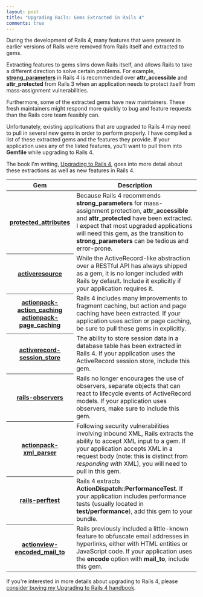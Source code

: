 ```yaml
---
layout: post
title: "Upgrading Rails: Gems Extracted in Rails 4"
comments: true
---
```


During the development of Rails 4, many features that were present in earlier
versions of Rails were removed from Rails itself and extracted to gems.

Extracting features to gems slims down Rails itself, and allows Rails to take a
different direction to solve certain problems. For example,
[**strong_parameters**](https://github.com/rails/strong_parameters) in Rails 4
is recommended over **attr_accessible** and **attr_protected** from Rails 3
when an application needs to protect itself from mass-assignment
vulnerabilities.

Furthermore, some of the extracted gems have new maintainers. These fresh
maintainers might respond more quickly to bug and feature requests than the
Rails core team feasibly can.

Unfortunately, existing applications that are upgraded to Rails 4 may need to
pull in several new gems in order to perform properly. I have compiled a list
of these extracted gems and the features they provide. If your application uses
any of the listed features, you'll want to pull them into **Gemfile** while
upgrading to Rails 4.

The book I'm writing, [Upgrading to Rails
4](http://www.upgradingtorails4.com/), goes into more detail about these
extractions as well as new features in Rails 4.

<table class="table table-bordered table-condensed">
  <thead>
    <tr>
      <th>Gem</th>
      <th>Description</th>
    </tr>
  </thead>
  <tbody>
    <tr>
      <th>
        <a href="https://github.com/rails/protected_attributes">protected_attributes</a>
      </th>
      <td>
        Because Rails 4 recommends <strong>strong_parameters</strong> for
        mass-assignment protection, <strong>attr_accessible</strong> and
        <strong>attr_protected</strong> have been extracted. I expect that most
        upgraded applications will need this gem, as the transition to
        <strong>strong_parameters</strong> can be tedious and error-prone.
      </td>
    </tr>
    <tr>
      <th>
        <a href="https://github.com/rails/activeresource">activeresource</a>
      </th>
      <td>
        While the ActiveRecord-like abstraction over a RESTful API has always
        shipped as a gem, it is no longer included with Rails by default.
        Include it explicitly if your application requires it.
      </td>
    </tr>
    <tr>
      <th>
        <a href="https://github.com/rails/actionpack-action_caching">actionpack-action_caching</a><br/>
        <a href="https://github.com/rails/actionpack-page_caching">actionpack-page_caching</a>
      </th>
      <td>
        Rails 4 includes many improvements to fragment caching, but action
        and page caching have been extracted. If your application uses action
        or page caching, be sure to pull these gems in explicitly.
      </td>
    </tr>
    <tr>
      <th>
        <a href="https://github.com/rails/activerecord-session_store">activerecord-session_store</a>
      </th>
      <td>
        The ability to store session data in a database table has been
        extracted in Rails 4. If your application uses the ActiveRecord
        session store, include this gem.
      </td>
    </tr>
    <tr>
      <th>
        <a href="https://github.com/rails/rails-observers">rails-observers</a>
      </th>
      <td>
        Rails no longer encourages the use of observers, separate objects
        that can react to lifecycle events of ActiveRecord models. If your
        application uses observers, make sure to include this gem.
      </td>
    </tr>
    <tr>
      <th>
        <a href="https://github.com/rails/actionpack-xml_parser">actionpack-xml_parser</a>
      </th>
      <td>
        Following security vulnerabilities involving inbound XML, Rails
        extracts the ability to accept XML input to a gem. If your application
        accepts XML in a request body (note: this is distinct from
        <em>responding with</em> XML), you will need to pull in this gem.
      </td>
    </tr>
    <tr>
      <th>
        <a href="https://github.com/rails/rails-perftest">rails-perftest</a>
      </th>
      <td>
        Rails 4 extracts <strong>ActionDispatch::PerformanceTest</strong>. If
        your application includes performance tests (usually located in
        <strong>test/performance</strong>), add this gem to your bundle.
      </td>
    </tr>
    <tr>
      <th>
        <a href="https://github.com/reed/actionview-encoded_mail_to">actionview-encoded_mail_to</a>
      </th>
      <td>
        Rails previously included a little-known feature to obfuscate email
        addresses in hyperlinks, either with HTML entities or JavaScript
        code. If your application uses the <strong>encode</strong> option with
        <strong>mail_to</strong>, include this gem.
      </td>
    </tr>
  </tbody>
</table>

 If you're interested in more details about upgrading to Rails 4, please
 [consider buying my Upgrading to Rails 4
 handbook](http://www.upgradingtorails4.com/).
